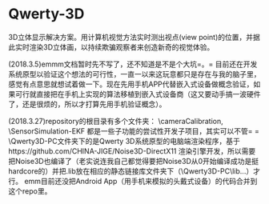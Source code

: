 # Qwerty-3D
3D立体显示解决方案。用计算机视觉方法实时测出视点(view point)的位置，并据此实时渲染3D立体画，以持续欺骗观察者来创造新奇的视觉体验。

(2018.3.5)emmm文档暂时先不写了，还不知道是不是个大坑=。=
目前还在开发系统原型以验证这个想法的可行性，一直一以来这玩意都只是存在与我的脑子里，感觉有点意思就想试着做一下。现在先用手机APP代替嵌入式设备做概念验证，如果可行就直接把在手机上实现的算法移植到嵌入式设备商（这又要动手搞一波硬件了，还是很烦的，所以才打算先用手机验证概念）。

(2018.3.27)repository的根目录有多个文件夹：
\cameraCalibration, \SensorSimulation-EKF 都是一些子功能的尝试性开发子项目，其实可以不管= =
\Qwerty3D-PC文件夹下的是Qwerty 3D系统原型的电脑端渲染程序，基于https://github.com/CHINA-JIGE/Noise3D-DirectX11 渲染引擎开发，所以需要把Noise3D也编译了（老实说连我自己都觉得要把Noise3D从0开始编译成功是挺hardcore的）并把.lib放在相应的静态链接库文件夹下（\Qwerty3D-PC\lib\...）才行。
emm目前还没把Android App（用手机来模拟的头戴式设备）的代码合并到这个repo里。
